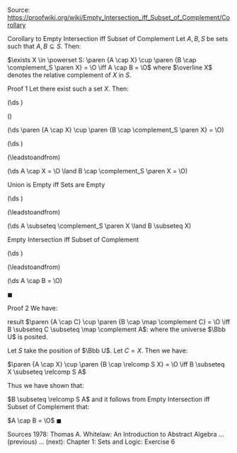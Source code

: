 # 

Source: https://proofwiki.org/wiki/Empty_Intersection_iff_Subset_of_Complement/Corollary



Corollary to Empty Intersection iff Subset of Complement
Let $A, B, S$ be sets such that $A, B \subseteq S$.
Then:

$\exists X \in \powerset S: \paren {A \cap X} \cup \paren {B \cap \complement_S \paren X} = \O \iff A \cap B = \O$
where $\overline X$ denotes the relative complement of $X$ in $S$.


Proof 1
Let there exist such a set $X$.
Then:














\(\ds \)

\(\)







\(\ds \paren {A \cap X} \cup \paren {B \cap \complement_S \paren X} = \O\)




















\(\ds \)

\(\leadstoandfrom\)







\(\ds A \cap X = \O \land B \cap \complement_S \paren X = \O\)





Union is Empty iff Sets are Empty














\(\ds \)

\(\leadstoandfrom\)







\(\ds A \subseteq \complement_S \paren X \land B \subseteq X\)





Empty Intersection iff Subset of Complement














\(\ds \)

\(\leadstoandfrom\)







\(\ds A \cap B = \O\)









$\blacksquare$


Proof 2
We have:

result $\paren {A \cap C} \cup \paren {B \cap \map \complement C} = \O \iff B \subseteq C \subseteq \map \complement A$:
where the universe $\Bbb U$ is posited.

Let $S$ take the position of $\Bbb U$.
Let $C = X$.
Then we have:

$\paren {A \cap X} \cup \paren {B \cap \relcomp S X} = \O \iff B \subseteq X \subseteq \relcomp S A$

Thus we have shown that:

$B \subseteq \relcomp S A$
and it follows from Empty Intersection iff Subset of Complement that:

$A \cap B = \O$
$\blacksquare$


Sources
1978: Thomas A. Whitelaw: An Introduction to Abstract Algebra ... (previous) ... (next): Chapter $1$: Sets and Logic: Exercise $6$





